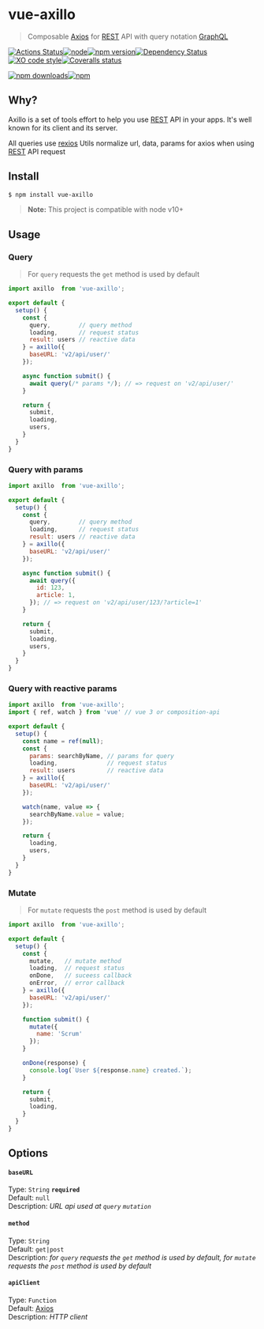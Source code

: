 # vue-axillo 
> Composable [Axios](https://github.com/axios/axios) for [REST](https://en.wikipedia.org/wiki/Representational_state_transfer) API with query notation [GraphQL](https://graphql.org/)

[![Actions Status](https://github.com/Scrum/vue-axillo/workflows/Actions%20Status/badge.svg?style=flat-square)](https://github.com/Scrum/vue-axillo/actions?query=workflow%3A%22CI+tests%22)[![node](https://img.shields.io/node/v/vue-axillo.svg?style=flat-square)]()[![npm version](https://img.shields.io/npm/v/vue-axillo.svg?style=flat-square)](https://www.npmjs.com/package/vue-axillo)[![Dependency Status](https://david-dm.org/Scrum/vue-axillo.svg?style=flat-square)](https://david-dm.org/Scrum/vue-axillo)[![XO code style](https://img.shields.io/badge/code_style-XO-5ed9c7.svg?style=flat-square)](https://github.com/xojs/xo)[![Coveralls status](https://img.shields.io/coveralls/Scrum/vue-axillo.svg?style=flat-square)](https://coveralls.io/r/Scrum/vue-axillo)

[![npm downloads](https://img.shields.io/npm/dm/vue-axillo.svg?style=flat-square)](https://www.npmjs.com/package/vue-axillo)[![npm](https://img.shields.io/npm/dt/vue-axillo.svg?style=flat-square)](https://www.npmjs.com/package/vue-axillo)

## Why?
Axillo is a set of tools effort to help you use [REST](https://en.wikipedia.org/wiki/Representational_state_transfer) API in your apps. It's well known for its client and its server.

All queries use [rexios](https://github.com/Scrum/rexios) Utils normalize url, data, params for axios when using [REST](https://en.wikipedia.org/wiki/Representational_state_transfer) API request

## Install

```bash
$ npm install vue-axillo
```

> **Note:** This project is compatible with node v10+

## Usage

### Query

> For `query` requests the `get` method is used by default

```js
import axillo  from 'vue-axillo';

export default {
  setup() {
    const { 
      query,        // query method
      loading,      // request status
      result: users // reactive data
    } = axillo({
      baseURL: 'v2/api/user/'
    });

    async function submit() {
      await query(/* params */); // => request on 'v2/api/user/'
    }

    return {
      submit,
      loading,
      users,
    }
  }
}
```

### Query with params
```js
import axillo  from 'vue-axillo';

export default {
  setup() {
    const { 
      query,        // query method
      loading,      // request status
      result: users // reactive data
    } = axillo({
      baseURL: 'v2/api/user/'
    });

    async function submit() {
      await query({
        id: 123,
        article: 1,
      }); // => request on 'v2/api/user/123/?article=1'
    }

    return {
      submit,
      loading,
      users,
    }
  }
}
```

### Query with reactive params
```js
import axillo  from 'vue-axillo';
import { ref, watch } from 'vue' // vue 3 or composition-api

export default {
  setup() {
    const name = ref(null);
    const { 
      params: searchByName, // params for query
      loading,              // request status
      result: users         // reactive data
    } = axillo({
      baseURL: 'v2/api/user/'
    });

    watch(name, value => {
      searchByName.value = value;
    });

    return {
      loading,
      users,
    }
  }
}
```

### Mutate

> For `mutate` requests the `post` method is used by default

```js
import axillo  from 'vue-axillo';

export default {
  setup() {
    const { 
      mutate,   // mutate method
      loading,  // request status
      onDone,   // suceess callback
      onError,  // error callback
    } = axillo({
      baseURL: 'v2/api/user/'
    });

    function submit() {
      mutate({
        name: 'Scrum'
      });
    }

    onDone(response) {
      console.log(`User ${response.name} created.`);
    }

    return {
      submit,
      loading,
    }
  }
}
```

## Options

#### `baseURL`

Type: `String` **`required`**  
Default: `null`  
Description: *URL api used at `query` `mutation`*

#### `method`

Type: `String`  
Default: `get|post`  
Description: *for `query` requests the `get` method is used by default, for `mutate` requests the `post` method is used by default*

#### `apiClient`

Type: `Function`  
Default: [Axios](https://github.com/axios/axios)  
Description: *HTTP client*
